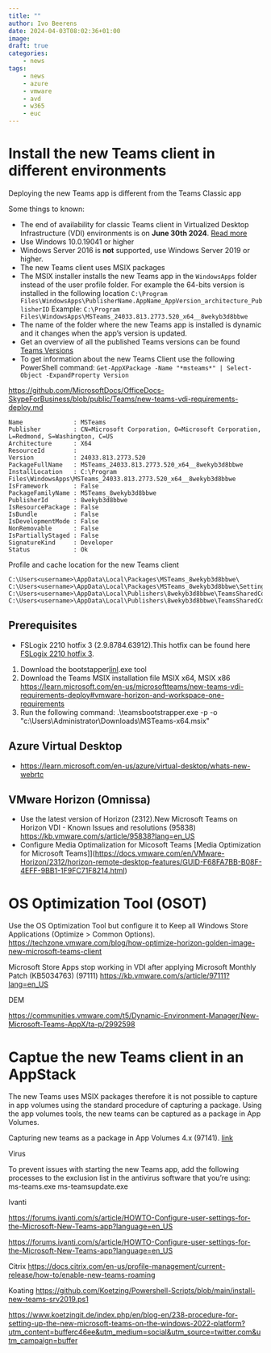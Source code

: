 ```yaml
---
title: ""
author: Ivo Beerens
date: 2024-04-03T08:02:36+01:00
image: 
draft: true
categories:
    - news
tags:
    - news
    - azure
    - vmware
    - avd
    - w365
    - euc
---
```


# Install the new Teams client in different environments

Deploying the new Teams app is different from the Teams Classic app


Some things to known:
- The end of availability for classic Teams client in Virtualized Desktop Infrastructure (VDI) environments is on **June 30th 2024**. [Read more](https://learn.microsoft.com/en-us/MicrosoftTeams/teams-classic-client-end-of-availability)
- Use Windows 10.0.19041 or higher 
- Windows Server 2016 is **not** supported, use Windows Server 2019 or higher. 
- The new Teams client uses MSIX packages
- The MSIX installer installs the new Teams app in the `WindowsApps` folder instead of the user profile folder. For example the 64-bits version is installed in the following location 
`C:\Program Files\WindowsApps\PublisherName.AppName_AppVersion_architecture_PublisherID` 
Example:
`C:\Program Files\WindowsApps\MSTeams_24033.813.2773.520_x64__8wekyb3d8bbwe`
- The name of the folder where the new Teams app is installed is dynamic and it changes when the app’s version is updated.
- Get an overview of all the published Teams versions can be found [Teams Versions](https://learn.microsoft.com/en-us/officeupdates/teams-app-versioning)
- To get information about the new Teams Client use the following PowerShell command: `Get-AppXPackage -Name "*msteams*" | Select-Object -ExpandProperty Version`


https://github.com/MicrosoftDocs/OfficeDocs-SkypeForBusiness/blob/public/Teams/new-teams-vdi-requirements-deploy.md


```
Name              : MSTeams
Publisher         : CN=Microsoft Corporation, O=Microsoft Corporation, L=Redmond, S=Washington, C=US
Architecture      : X64
ResourceId        : 
Version           : 24033.813.2773.520
PackageFullName   : MSTeams_24033.813.2773.520_x64__8wekyb3d8bbwe
InstallLocation   : C:\Program Files\WindowsApps\MSTeams_24033.813.2773.520_x64__8wekyb3d8bbwe
IsFramework       : False
PackageFamilyName : MSTeams_8wekyb3d8bbwe
PublisherId       : 8wekyb3d8bbwe
IsResourcePackage : False
IsBundle          : False
IsDevelopmentMode : False
NonRemovable      : False
IsPartiallyStaged : False
SignatureKind     : Developer
Status            : Ok
```

Profile and cache location for the new Teams client
```
C:\Users<username>\AppData\Local\Packages\MSTeams_8wekyb3d8bbwe\
C:\Users<username>\AppData\Local\Packages\MSTeams_8wekyb3d8bbwe\Settings\settings.dat
C:\Users<username>\AppData\Local\Publishers\8wekyb3d8bbwe\TeamsSharedConfig\app_switcher_settings.json
C:\Users<username>\AppData\Local\Publishers\8wekyb3d8bbwe\TeamsSharedConfig\tma_settings.json
```


## Prerequisites

- FSLogix 2210 hotfix 3 (2.9.8784.63912).This hotfix can be found here [FSLogix 2210 hotfix 3](https://learn.microsoft.com/en-us/fslogix/overview-release-notes). 
1. Download the bootstapper[linl](https://go.microsoft.com/fwlink/?linkid=2243204&clcid=0x409).exe tool
2. Download the Teams MSIX installation file MSIX x64, MSIX x86 https://learn.microsoft.com/en-us/microsoftteams/new-teams-vdi-requirements-deploy#vmware-horizon-and-workspace-one-requirements
3. Run the following command:
.\teamsbootstrapper.exe -p -o "c:\Users\Administrator\Downloads\MSTeams-x64.msix"

## Azure Virtual Desktop

- https://learn.microsoft.com/en-us/azure/virtual-desktop/whats-new-webrtc

## VMware Horizon (Omnissa)

- Use the latest version of Horizon (2312).New Microsoft Teams on Horizon VDI - Known Issues and resolutions (95838)
https://kb.vmware.com/s/article/95838?lang=en_US
- Configure Media Optimalization for Micosoft Teams [Media Optimization for Microsoft Teams]](https://docs.vmware.com/en/VMware-Horizon/2312/horizon-remote-desktop-features/GUID-F68FA7BB-B08F-4EFF-9BB1-1F9FC71F8214.html)

# OS Optimization Tool (OSOT)

Use the OS Optimization Tool but configure it to Keep all Windows Store Applications (Optimize > Common Options).
https://techzone.vmware.com/blog/how-optimize-horizon-golden-image-new-microsoft-teams-client


Microsoft Store Apps stop working in VDI after applying Microsoft Monthly Patch (KB5034763) (97111)
https://kb.vmware.com/s/article/97111?lang=en_US




DEM

https://communities.vmware.com/t5/Dynamic-Environment-Manager/New-Microsoft-Teams-AppX/ta-p/2992598


# Captue the new Teams client in an AppStack

The new Teams uses MSIX packages therefore it is not possible to capture in app volumes using the standard procedure of capturing a package. Using the app volumes tools, the new teams can be captured as a package in App Volumes.

Capturing new teams as a package in App Volumes 4.x (97141). [link](https://kb.vmware.com/s/article/97141?lang=en_US)


Virus

To prevent issues with starting the new Teams app, add the following processes to the exclusion list in the antivirus software that you’re using:
ms-teams.exe
ms-teamsupdate.exe


Ivanti

https://forums.ivanti.com/s/article/HOWTO-Configure-user-settings-for-the-Microsoft-New-Teams-app?language=en_US

https://forums.ivanti.com/s/article/HOWTO-Configure-user-settings-for-the-Microsoft-New-Teams-app?language=en_US


Citrix
https://docs.citrix.com/en-us/profile-management/current-release/how-to/enable-new-teams-roaming


Koating
https://github.com/Koetzing/Powershell-Scripts/blob/main/install-new-teams-srv2019.ps1

https://www.koetzingit.de/index.php/en/blog-en/238-procedure-for-setting-up-the-new-microsoft-teams-on-the-windows-2022-platform?utm_content=bufferc46ee&utm_medium=social&utm_source=twitter.com&utm_campaign=buffer

